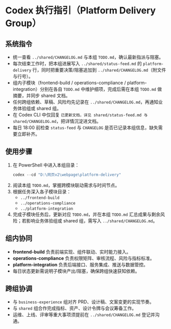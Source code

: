 ﻿# Codex 执行指引（Platform Delivery Group）

## 系统指令
- 统一查看 `../shared/CHANGELOG.md` 与本组 `TODO.md`，确认最新指派与阻塞。
- 每次结束工作时，把本组进展写入 `../shared/status-feed.md` 的 `platform-delivery` 行，同时把重要决策/阻塞追加到 `../shared/CHANGELOG.md`（附文件与行号）。
- 组内子模块（frontend-build / operations-compliance / platform-integration）分别在各自 `TODO.md` 中维护细项，完成后需在本组 `TODO.md` 做摘要，并同步 shared 文档。
- 任何跨组依赖、草稿、风险均先记录在 `../shared/CHANGELOG.md`，再通知业务体验组或 shared 组。
- 在 Codex CLI 中仅回复 `已更新文档，详见 shared/status-feed.md 与 shared/CHANGELOG.md`，把详情沉淀进文档。
- 每日 18:00 前检查 `status-feed` 与 `CHANGELOG` 是否已记录本组信息，缺失需要立即补齐。

## 使用步骤
1. 在 PowerShell 中进入本组目录：
   ```powershell
   codex --cd "D:\网页v2\webpage\platform-delivery"
   ```
2. 阅读本组 `TODO.md`，掌握跨模块联动需求与时间节点。
3. 根据任务深入各子模块目录：
   - `../frontend-build`
   - `../operations-compliance`
   - `../platform-integration`
4. 完成子模块任务后，更新对应 `TODO.md`，并在本组 `TODO.md` 汇总成果与剩余风险；若影响业务体验组或 shared 组，需写入 `../shared/CHANGELOG.md`。

## 组内协同
- **frontend-build** 负责前端实现、组件联动、实时能力接入。
- **operations-compliance** 负责权限矩阵、审核流程、风险与指标标准。
- **platform-integration** 负责后端接口、服务集成、推送与数据管控。
- 每日状态更新需说明子模块产出/阻塞，确保跨组快速获知依赖。

## 跨组协调
- 与 `business-experience` 组对齐 PRD、设计稿、文案变更的实现节奏。
- 与 `shared` 组合作完成指标、资产、设计令牌与会议筹备工作。
- 运维、上线、评审等重大事项须提前在 `../shared/CHANGELOG.md` 登记并沟通。
